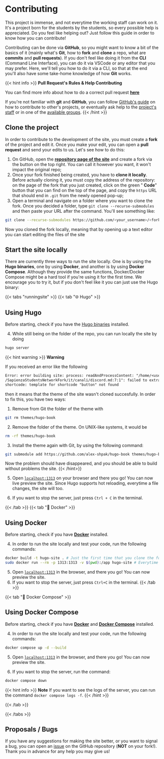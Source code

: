 <script src="https://kit.fontawesome.com/6fd9d2b408.js" crossorigin="anonymous"></script>

# Contributing

This project is immense, and not everytime the working staff can work on it. It's a project born for the students by the students, so every possible help is appreciated. Do you feel like helping out? Just follow this guide in order to know how you can contribute!

Contributing can be done via **GitHub**, so you might want to know a bit of the basics of it (mainly what's **Git**, how to **fork** and **clone** a repo, what are **commits** and **pull requests**). If you don't feel like doing it from the **CLI** (Command Line Interface), you can do it via VSCode or any editor that you may prefer. Here, we'll tell you how to do it via a CLI, so that at the end you'll also have some take-home knowledge of how **Git** works.

{{< hint info >}}
<i class="fa-solid fa-circle-info" style="color: #74C0FC;"></i> **Pull Request's Rules & Help Contributing**

You can find more info about how to do a correct pull request [**here**](https://github.com/sapienzastudentsnetwork/sapienzastudentsnetwork.github.io/pulls)

If you're not familiar with **git** and **GitHub**, you can follow [GitHub's guide](https://docs.github.com/en/get-started/quickstart/contributing-to-projects) on how to contribute to other's projects, or eventually ask help to the [project's staff](../contacts) or in one of the [available groups](../../channels/groups).
{{< /hint >}}

## Clone the project

In order to contribute to the development of the site, you must create a **fork** of the project and edit it. Once you make your edit, you can open a **pull request** and send your edits to us. Let's see how to do this:

1. On GitHub, open the [**repository page of the site**](https://github.com/sapienzastudentsnetwork/sapienzastudentsnetwork.github.io) and create a fork via the button on the top right. You can call it however you want, it won't impact the original repo;
2. Once your fork finished being created, you have to **clone it locally**. Before actually cloning it, you must copy the address of the repository: on the page of the fork that you just created, click on the green "**<i class="fa-solid fa-code" style="color: #63E6BE;"></i> Code**" button that you can find on the top of the page, and copy the `https` URL that should end in `.git` from the newly opened pop-up;
3. Open a terminal and navigate on a folder where you want to clone the fork. Once you decided a folder, type `git clone --recurse-submodules` and then paste your URL after the command. You'll see something like:
```bash
git clone --recurse-submodules https://github.com/<your_username>/<fork_name>.git
```
Now you cloned the fork locally, meaning that by opening up a text editor you can start editing the files of the site

## Start the site locally

There are currently three ways to run the site locally. One is by using the **Hugo binaries**, one by using **Docker**, and another is by using **Docker Compose**. Although they provide the same functions, Docker/Docker Compose might be a hard tool if you're using it for the first time. We encourage you to try it, but if you don't feel like it you can just use the Hugo binary:

{{< tabs "runningsite" >}}
{{< tab "🌐 Hugo" >}}
## Using Hugo

Before starting, check if you have the [Hugo binaries](https://gohugo.io/installation/) installed.

4. While still being on the folder of the repo, you can run locally the site by doing
```bash
hugo server
```
{{< hint warning >}}
<i class="fa-solid fa-triangle-exclamation" style="color: #FFD43B;"></i> **Warning**

If you received an error like the following
```txt
Error: error building site: process: readAndProcessContent: "/home/<user>
/SapienzaStudentsNetworkFork/it/canali/discord.md:7:1": failed to extract
shortcode: template for shortcode "button" not found
```
then it means that the theme of the site wasn't cloned succesfully. In order to fix this, you have two ways:
1. Remove from Git the folder of the theme with
 ```bash
 git rm themes/hugo-book
 ```
2. Remove the folder of the theme. On UNIX-like systems, it would be
 ```bash
 rm -rf themes/hugo-book
 ```
3. Install the theme again with Git, by using the following command:
```bash
git submodule add https://github.com/alex-shpak/hugo-book themes/hugo-book
```
Now the problem should have disappeared, and you should be able to build without problems the site.
{{< /hint>}}

5. Open [`localhost:1313`](http://localhost:1313/) on your browser and there you go! You can now live preview the site. Since Hugo supports hot reloading, everytime a file changes, the site will too.

6. If you want to stop the server, just press `Ctrl + C` in the terminal.

{{< /tab >}}
{{< tab "🐋 Docker" >}}
## Using Docker

Before starting, check if you have [**Docker**](https://www.docker.com/) installed.

4. In order to run the site locally and test your code, run the following commands:
```bash
docker build -t hugo-site . # Just the first time that you clone the fork
sudo docker run --rm -p 1313:1313 -v $(pwd):/app hugo-site # Everytime that you work on the project
```

5. Open [`localhost:1313`](http://localhost:1313/) in the browser, and there you go! You can now preview the site.
6. If you want to stop the server, just press `Ctrl+C` in the terminal.
{{< /tab >}}

{{< tab "🐋 Docker Compose" >}}
## Using Docker Compose

Before starting, check if you have [**Docker**](https://www.docker.com/) and [**Docker Compose**](https://docs.docker.com/compose/install/) installed.

4. In order to run the site locally and test your code, run the following commands:
```bash
docker compose up -d --build
```

5. Open [`localhost:1313`](http://localhost:1313/) in the browser, and there you go! You can now preview the site.

6. If you want to stop the server, run the command:
```bash
docker compose down
```

{{< hint info >}}
<i class="fa-solid fa-circle-info" style="color: #74C0FC;"></i> **Note**
If you want to see the logs of the server, you can run the command `docker compose logs -f`.
{{< /hint >}}

{{< /tab >}}

{{< /tabs >}}


## Proposals / Bugs

If you have any suggestions for making the site better, or you want to signal a bug, you can open an [issue](https://github.com/sapienzastudentsnetwork/sapienzastudentsnetwork.github.io/issues) on the GitHub repository (**NOT** on your fork!). Thank you in advance for any help you may give us!
